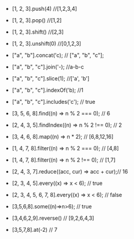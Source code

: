 - [1, 2, 3].push(4)    //[1,2,3,4]
- [1, 2, 3].pop()      //[1,2]
- [1, 2, 3].shift()    //[2,3]
- [1, 2, 3].unshift(0) //[0,1,2,3]

- ["a", "b"].concat('c); // ["a", "b", "c"];
- ["a", "b", "c"].join('-); //a-b-c
- ["a", "b", "c"].slice(1); //['a', 'b']
- ["a", "b", "c"].indexOf('b); //1
- ["a", "b", "c"].includes('c'); // true

- [3, 5, 6, 8].find((n) => n % 2 === 0);      // 6
- [2, 4, 3, 5].findIndex((n) => n % 2 !== 0); // 2
- [3, 4, 6, 8].map((n) => n * 2);             // [6,8,12,16]
- [1, 4, 7, 8].filter((n) => n % 2 === 0);    // [4,8]
- [1, 4, 7, 8].filter((n) => n % 2 !== 0);    // [1,7]
- [2, 4, 3, 7].reduce((acc, cur) => acc + cur);// 16
- [2, 3, 4, 5].every((x) => x < 6);            // true
- [2, 3, 4, 5, 6, 7, 8].every((x) => x < 6);   // false
- [3,5,6,8].some((n)=>n>6);                    // true
- [3,4,6,2,9].reverse()                        // [9,2,6,4,3]
- [3,5,7,8].at(-2)                             // 7